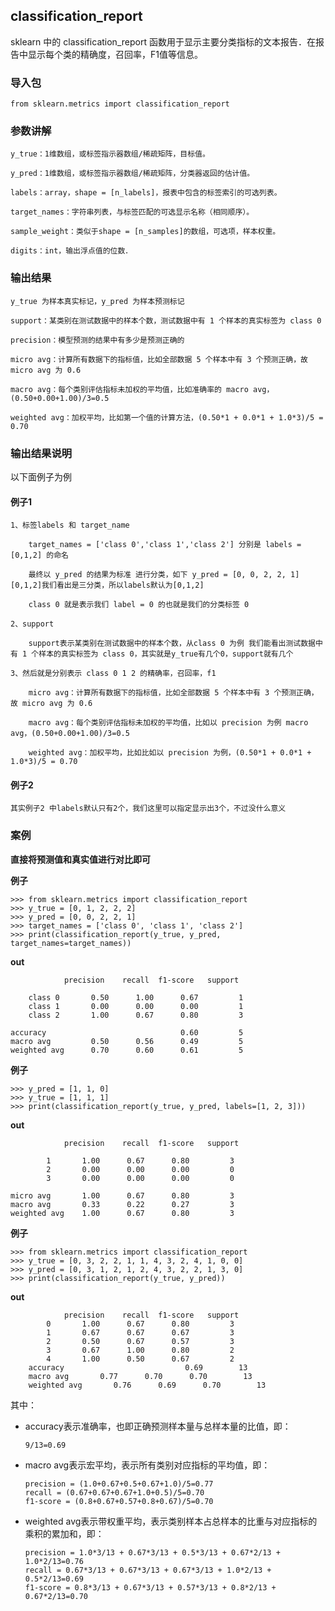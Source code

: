 
## classification_report

sklearn 中的 classification_report 函数用于显示主要分类指标的文本报告．在报告中显示每个类的精确度，召回率，F1值等信息。


### 导入包

    from sklearn.metrics import classification_report


### 参数讲解

    y_true：1维数组，或标签指示器数组/稀疏矩阵，目标值。 

    y_pred：1维数组，或标签指示器数组/稀疏矩阵，分类器返回的估计值。 

    labels：array，shape = [n_labels]，报表中包含的标签索引的可选列表。 

    target_names：字符串列表，与标签匹配的可选显示名称（相同顺序）。 

    sample_weight：类似于shape = [n_samples]的数组，可选项，样本权重。 

    digits：int，输出浮点值的位数．


### 输出结果

    y_true 为样本真实标记，y_pred 为样本预测标记

    support：某类别在测试数据中的样本个数，测试数据中有 1 个样本的真实标签为 class 0

    precision：模型预测的结果中有多少是预测正确的

    micro avg：计算所有数据下的指标值，比如全部数据 5 个样本中有 3 个预测正确，故 micro avg 为 0.6
    
    macro avg：每个类别评估指标未加权的平均值，比如准确率的 macro avg，(0.50+0.00+1.00)/3=0.5

    weighted avg：加权平均，比如第一个值的计算方法，(0.50*1 + 0.0*1 + 1.0*3)/5 = 0.70



### 输出结果说明

以下面例子为例


#### 例子1

    1、标签labels 和 target_name

        target_names = ['class 0','class 1','class 2'] 分别是 labels = [0,1,2] 的命名

        最终以 y_pred 的结果为标准 进行分类，如下 y_pred = [0, 0, 2, 2, 1] [0,1,2]我们看出是三分类，所以labels默认为[0,1,2] 

        class 0 就是表示我们 label = 0 的也就是我们的分类标签 0

    2、support

        support表示某类别在测试数据中的样本个数，从class 0 为例 我们能看出测试数据中有 1 个样本的真实标签为 class 0，其实就是y_true有几个0，support就有几个

    3、然后就是分别表示 class 0 1 2 的精确率，召回率，f1

        micro avg：计算所有数据下的指标值，比如全部数据 5 个样本中有 3 个预测正确，故 micro avg 为 0.6
        
        macro avg：每个类别评估指标未加权的平均值，比如以 precision 为例 macro avg，(0.50+0.00+1.00)/3=0.5

        weighted avg：加权平均，比如比如以 precision 为例，(0.50*1 + 0.0*1 + 1.0*3)/5 = 0.70

#### 例子2   

    其实例子2 中labels默认只有2个，我们这里可以指定显示出3个，不过没什么意义




### 案例

__直接将预测值和真实值进行对比即可__

__例子__

    >>> from sklearn.metrics import classification_report
    >>> y_true = [0, 1, 2, 2, 2]
    >>> y_pred = [0, 0, 2, 2, 1]
    >>> target_names = ['class 0', 'class 1', 'class 2']
    >>> print(classification_report(y_true, y_pred, target_names=target_names))

__out__    

                precision    recall  f1-score   support

        class 0       0.50      1.00      0.67         1
        class 1       0.00      0.00      0.00         1
        class 2       1.00      0.67      0.80         3

    accuracy                              0.60         5
    macro avg         0.50      0.56      0.49         5
    weighted avg      0.70      0.60      0.61         5



__例子__

    >>> y_pred = [1, 1, 0]
    >>> y_true = [1, 1, 1]
    >>> print(classification_report(y_true, y_pred, labels=[1, 2, 3]))

__out__     
 
                precision    recall  f1-score   support

            1       1.00      0.67      0.80         3
            2       0.00      0.00      0.00         0
            3       0.00      0.00      0.00         0

    micro avg       1.00      0.67      0.80         3
    macro avg       0.33      0.22      0.27         3
    weighted avg    1.00      0.67      0.80         3

__例子__


    >>> from sklearn.metrics import classification_report
    >>> y_true = [0, 3, 2, 2, 1, 1, 4, 3, 2, 4, 1, 0, 0]
    >>> y_pred = [0, 3, 1, 2, 1, 2, 4, 3, 2, 2, 1, 3, 0]
    >>> print(classification_report(y_true, y_pred))
    
__out__     

                precision    recall  f1-score   support
            0       1.00      0.67      0.80         3
            1       0.67      0.67      0.67         3
            2       0.50      0.67      0.57         3
            3       0.67      1.00      0.80         2
            4       1.00      0.50      0.67         2
        accuracy                           0.69        13
        macro avg       0.77      0.70      0.70        13
        weighted avg       0.76      0.69      0.70        13


其中：

*   accuracy表示准确率，也即正确预测样本量与总样本量的比值，即：
    
        9/13=0.69

*   macro avg表示宏平均，表示所有类别对应指标的平均值，即：

        precision = (1.0+0.67+0.5+0.67+1.0)/5=0.77
        recall = (0.67+0.67+0.67+1.0+0.5)/5=0.70
        f1-score = (0.8+0.67+0.57+0.8+0.67)/5=0.70

*   weighted avg表示带权重平均，表示类别样本占总样本的比重与对应指标的乘积的累加和，即：

        precision = 1.0*3/13 + 0.67*3/13 + 0.5*3/13 + 0.67*2/13 + 1.0*2/13=0.76
        recall = 0.67*3/13 + 0.67*3/13 + 0.67*3/13 + 1.0*2/13 + 0.5*2/13=0.69
        f1-score = 0.8*3/13 + 0.67*3/13 + 0.57*3/13 + 0.8*2/13 + 0.67*2/13=0.70